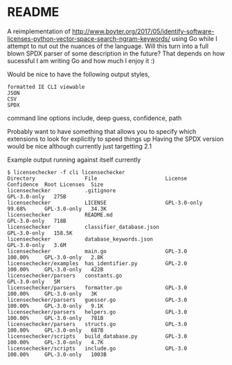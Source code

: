 # README #

A reimplementation of http://www.boyter.org/2017/05/identify-software-licenses-python-vector-space-search-ngram-keywords/ using Go while I attempt to nut out the nuances of the language. Will this turn into a full blown SPDX parser of some description in the future? That depends on how sucessful I am writing Go and how much I enjoy it :)

Would be nice to have the following output styles,

	formatted IE CLI viewable
	JSON
	CSV
	SPDX

command line options include, deep guess, confidence, path

Probably want to have something that allows you to specify which extensions to look for explicitly to speed things up
Having the SPDX version would be nice although currently just targetting 2.1

Example output running against itself currently

	$ licensechecker -f cli licensechecker
	Directory                File                      License       Confidence  Root Licenses  Size
	licensechecker           .gitignore                                          GPL-3.0-only   275B
	licensechecker           LICENSE                   GPL-3.0-only  99.68%      GPL-3.0-only   34.3K
	licensechecker           README.md                                           GPL-3.0-only   718B
	licensechecker           classifier_database.json                            GPL-3.0-only   158.5K
	licensechecker           database_keywords.json                              GPL-3.0-only   3.6M
	licensechecker           main.go                   GPL-3.0       100.00%     GPL-3.0-only   2.8K
	licensechecker/examples  has_identifier.py         GPL-2.0       100.00%     GPL-3.0-only   422B
	licensechecker/parsers   constants.go                                        GPL-3.0-only   5M
	licensechecker/parsers   formatter.go              GPL-3.0       100.00%     GPL-3.0-only   3K
	licensechecker/parsers   guesser.go                GPL-3.0       100.00%     GPL-3.0-only   9.1K
	licensechecker/parsers   helpers.go                GPL-3.0       100.00%     GPL-3.0-only   781B
	licensechecker/parsers   structs.go                GPL-3.0       100.00%     GPL-3.0-only   687B
	licensechecker/scripts   build_database.py         GPL-3.0       100.00%     GPL-3.0-only   4.7K
	licensechecker/scripts   include.go                GPL-3.0       100.00%     GPL-3.0-only   1003B